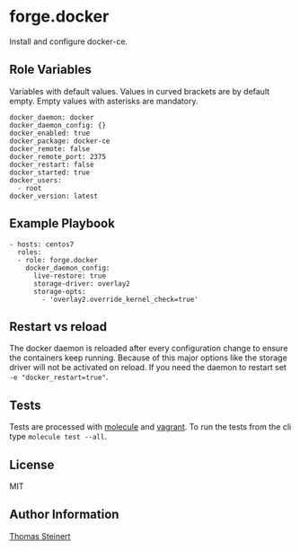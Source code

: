 forge.docker
============

Install and configure docker-ce.

Role Variables
--------------

Variables with default values. Values in curved brackets are by default empty. Empty values with asterisks are mandatory.

    docker_daemon: docker
    docker_daemon_config: {}
    docker_enabled: true
    docker_package: docker-ce
    docker_remote: false
    docker_remote_port: 2375
    docker_restart: false
    docker_started: true
    docker_users:
      - root
    docker_version: latest

Example Playbook
----------------

    - hosts: centos7
      roles:
      - role: forge.docker
        docker_daemon_config:
          live-restore: true
          storage-driver: overlay2
          storage-opts:
            - 'overlay2.override_kernel_check=true'

Restart vs reload
------------------

The docker daemon is reloaded after every configuration change to ensure the containers keep running. Because of this major options like the storage driver will not be activated on reload. If you need the daemon to restart set `-e "docker_restart=true"`.

Tests
-----

Tests are processed with [molecule](https://molecule.readthedocs.io/en/latest/) and [vagrant](https://www.vagrantup.com/). To run the tests from the cli type `molecule test --all`.

License
-------

MIT

Author Information
------------------

[Thomas Steinert](moenka@10forge.org)
